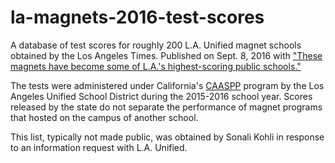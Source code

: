# la-magnets-2016-test-scores

A database of test scores for roughly 200 L.A. Unified magnet schools obtained by the Los Angeles Times. Published on
Sept. 8, 2016 with ["These magnets have become some of L.A.'s highest-scoring public schools."](http://www.latimes.com/projects/la-me-edu-magnet-test-scores-2016/)

The tests were administered under California's [CAASPP](http://www.caaspp.org/) program by the Los Angeles Unified School District during the 2015-2016 school year. Scores
released by the state do not separate the performance of magnet programs that hosted on the campus of another school.

This list, typically not made public, was obtained by Sonali Kohli in response to an information request with L.A. Unified.
